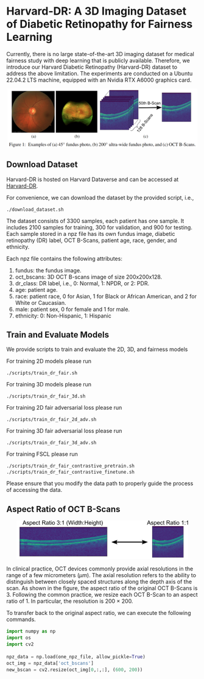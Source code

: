 # Harvard-DR: A 3D Imaging Dataset of Diabetic Retinopathy for Fairness Learning
Currently, there is no large state-of-the-art 3D imaging dataset for medical fairness study with deep learning that is publicly available. Therefore, we introduce our Harvard Diabetic Retinopathy (Harvard-DR) dataset to address the above limitation. The experiments are conducted on a Ubuntu 22.04.2 LTS machine, equipped with an Nvidia RTX A6000 graphics card.

<p align="center">
<img src="fig/ophthal_examples.png" width="500">
</p>



## Download Dataset

Harvard-DR is hosted on Harvard Dataverse and can be accessed at [Harvard-DR](https://doi.org/10.7910/DVN/NCAB6P).

For convenience, we can download the dataset by the provided script, i.e., 

```shell
./download_dataset.sh
```

The dataset consists of 3300 samples, each patient has one sample. It includes 2100 samples for training, 300 for validation, and 900 for testing. Each sample stored in a npz file has its own fundus image, diabetic retinopathy (DR) label, OCT B-Scans, patient age, race, gender, and ethnicity.

Each npz file contains the following attributes:
1) fundus: the fundus image.
2) oct_bscans: 3D OCT B-scans image of size 200x200x128.
3) dr_class: DR label, i.e., 0: Normal, 1: NPDR, or 2: PDR.
4) age: patient age.
5) race: patient race, 0 for Asian, 1 for Black or African American, and 2 for White or Caucasian.
6) male: patient sex, 0 for female and 1 for male.
7) ethnicity: 0: Non-Hispanic, 1: Hispanic

## Train and Evaluate Models

We provide scripts to train and evaluate the 2D, 3D, and fairness models 

For training 2D models please run
```shell
./scripts/train_dr_fair.sh
```

For training 3D models please run
```shell
./scripts/train_dr_fair_3d.sh
```


For training 2D fair adversarial loss please run
```shell
./scripts/train_dr_fair_2d_adv.sh
```

For training 3D fair adversarial loss please run
```shell
./scripts/train_dr_fair_3d_adv.sh
```

For training FSCL please run
```shell
./scripts/train_dr_fair_contrastive_pretrain.sh 
./scripts/train_dr_fair_contrastive_finetune.sh
```

Please ensure that you modify the data path to properly guide the process of accessing the data.

## Aspect Ratio of OCT B-Scans

<p align="center">
<img src="fig/bscan_resize.png" width="450">
</p>

In clinical practice, OCT devices commonly provide axial resolutions in the range of a few micrometers ($\mu m$). The axial resolution refers to the ability to distinguish between closely spaced structures along the depth axis of the scan. As shown in the figure, the aspect ratio of the original OCT B-Scans is 3. Following the common practice, we resize each OCT B-Scan to an aspect ratio of 1. In particular, the resolution is 200 $\times$ 200. 

To transfer back to the original aspect ratio, we can execute the following commands.
```python
import numpy as np
import os 
import cv2

npz_data = np.load(one_npz_file, allow_pickle=True)
oct_img = npz_data['oct_bscans']
new_bscan = cv2.resize(oct_img[0,:,:], (600, 200))
```
